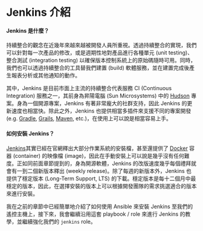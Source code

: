 # Jenkins 介紹

#### Jenkins 是什麼？

持續整合的觀念在近幾年來越來越被開發人員所重視。透過持續整合的實現，我們可以針對每一次產品的修改，或是週期性地對產品進行各種單元 (unit testing)、整合測試 (integration testing) 以確保版本控制系統上的原始碼隨時可用。同時，我們也可以透過持續整合的工具替我們建置 (build) 軟體服務，並在建置完成後產生報表分析或其他通知的動作。

其中，Jenkins 是目前市面上主流的持續整合代表服務 CI (Continuous Integration) 服務之一，其前身為昇陽電腦 (Sun Microsystems) 中的 [Hudson](https://zh.wikipedia.org/wiki/Hudson_(%E8%BD%AF%E4%BB%B6)) 專案。身為一個開源專案，Jenkins 有著非常龐大的社群支持，因此 Jenkins 的更新速度也相當快。除此之外，Jenkins 也提供相當多插件來支援不同的專案開發 (e.g. [Gradle](https://gradle.org/), [Grails](https://grails.org/), [Maven](https://maven.apache.org/), etc.)，在使用上可以說是相當容易上手。

#### 如何安裝 Jenkins？

[Jenkins](https://jenkins.io/)其實已經在官網釋出大部分作業系統的安裝檔，甚至還提供了 [Docker](https://www.docker.com/) 容器 (container) 的映像檔 (image)，因此在手動安裝上可以說是幾乎沒有任何難度。正如同前面章節提到的，身為開源軟體，Jenkins 的改版速度幾乎每個禮拜就會有一到二個新版本釋出 (weekly release)。除了每週的新版本外，Jenkins 也提供了穩定版本 (Long-Term Support, LTS) 的下載。穩定版本是每十二個月中最穩定的版本，因此，在選擇安裝的版本上可以根據開發團隊的需求挑選適合的版本來進行安裝。

我在之前的章節中已經簡單地介紹了如何使用 Ansible 來安裝 Jenkins 至我們的遙控主機上，接下來，我會繼續沿用這套 playbook / role 來進行 Jenkins 的教學，並繼續強化我們的 `jenkins` role。